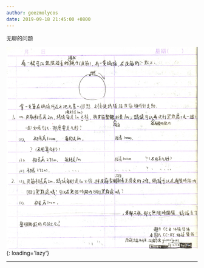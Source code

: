 ```yaml
---
author: geezmolycos
date: 2019-09-18 21:45:00 +0800
---
```


无聊的问题

![](/assets/images/qq-zone/2019-09-18-question.png){: loading='lazy'}

---

